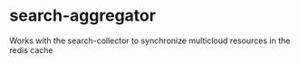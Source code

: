 # search-aggregator
Works with the search-collector to synchronize multicloud resources in the redis cache
